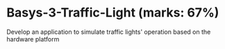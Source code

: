 # Basys-3-Traffic-Light (marks: 67%)
Develop an application to simulate traffic lights' operation based on the hardware platform
